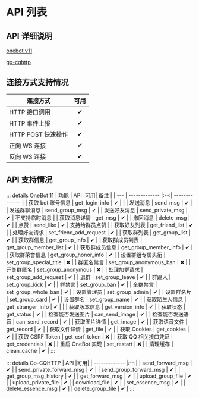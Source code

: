 # API 列表

## API 详细说明

[onebot v11](https://11.onebot.dev/)

[go-cqhttp](https://docs.go-cqhttp.org/api)

## 连接方式支持情况
| 连接方式           |可用|
|----------------|:-:| 
| HTTP 接口调用      | ✔ |
| HTTP 事件上报      | ✔ |
| HTTP POST 快速操作 | ✔ |
| 正向 WS 连接       | ✔ |
| 反向 WS 连接       | ✔ |



## API 支持情况
::: details OneBot 11
| 功能 |     API    |可用| 备注 |
| --- | -------------  |:--:| -------------- | 
| 获取 bot 账号信息 |   get_login_info | ✔ | |
| 发送消息 |   send_msg | ✔ |
| 发送群聊消息 |   send_group_msg | ✔ |
| 发送好友消息 |   send_private_msg | ✔ | 不支持临时消息 |
| 获取消息详情 |   get_msg | ✔ |
| 撤回消息 |   delete_msg | ✔ |
| 点赞 |   send_like | ✔ | 支持给群员点赞 |
| 获取好友列表 |   get_friend_list | ✔ |
| 处理好友请求 |   set_friend_add_request | ✔ |
| 获取群列表 |   get_group_list | ✔ |
| 获取群信息 |   get_group_info | ✔ |
| 获取群成员列表 |   get_group_member_list | ✔ |
| 获取群成员信息 |   get_group_member_info | ✔ |
| 获取群荣誉信息 | get_group_honor_info | ✔ |
| 设置群组专属头衔 |   set_group_special_title | ❌ |
| 群匿名禁言 |   set_group_anonymous_ban | ❌ |
| 开关群匿名 |   set_group_anonymous | ❌ |
| 处理加群请求 |   set_group_add_request | ✔ |
| 退群 |   set_group_leave | ✔ |
| 群踢人 |   set_group_kick | ✔ |
| 群禁言 |   set_group_ban | ✔ |
| 全群禁言 |   set_group_whole_ban | ✔ |
| 设置管理员 |   set_group_admin | ✔ |
| 设置群名片 |   set_group_card | ✔ |
| 设置群名 |   set_group_name | ✔ |
| 获取陌生人信息 |   get_stranger_info | ✔ | |
| 获取版本信息 |   get_version_info | ✔ |
| 获取状态 |   get_status | ✔ |
| 检查能否发送图片 |   can_send_image | ✔ |
| 检查能否发送语音 |   can_send_record | ✔ |
| 获取图片详情 |   get_image | ✔ |
| 获取语音文件 |   get_record | ✔ |
| 获取文件详情 |   get_file | ✔ |
| 获取 Cookies |  get_cookies | ✔ |
| 获取 CSRF Token |  get_csrf_token | ❌ |
| 获取 QQ 相关接口凭证 |  get_credentials | ❌ |
| 重启 OneBot 实现 | set_restart | ❌ |
| 清理缓存 | clean_cache | ✔ |
::: 

::: details Go-CQHTTP
|     API    |可用|
| -------------  |:--:|
|   send_forward_msg | ✔ |
|   send_private_forward_msg | ✔ |
|   send_group_forward_msg | ✔ |
|   get_group_msg_history | ✔ |
|   get_forward_msg | ✔ |
|   upload_group_file | ✔ |
|   upload_private_file | ✔ |
|   download_file | ✔ |
|   set_essence_msg | ✔ |
|   delete_essence_msg | ✔ |
|   delete_group_file | ✔ |
:::
